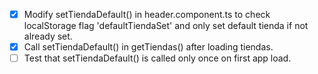 - [x] Modify setTiendaDefault() in header.component.ts to check localStorage flag 'defaultTiendaSet' and only set default tienda if not already set.
- [x] Call setTiendaDefault() in getTiendas() after loading tiendas.
- [ ] Test that setTiendaDefault() is called only once on first app load.
